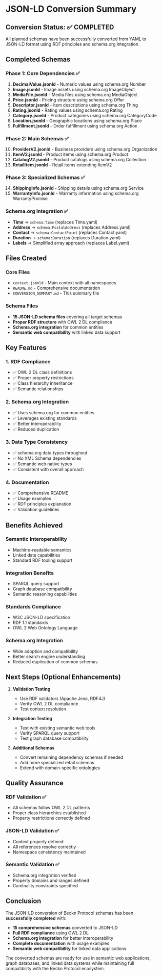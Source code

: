 # JSON-LD Conversion Summary

## Conversion Status: ✅ COMPLETED

All planned schemas have been successfully converted from YAML to JSON-LD format using RDF principles and schema.org integration.

## Completed Schemas

### Phase 1: Core Dependencies ✅
1. **DecimalValue.jsonld** - Numeric values using schema.org Number
2. **Image.jsonld** - Image assets using schema.org ImageObject
3. **MediaFile.jsonld** - Media files using schema.org MediaObject
4. **Price.jsonld** - Pricing structure using schema.org Offer
5. **Descriptor.jsonld** - Item descriptions using schema.org Thing
6. **Rating.jsonld** - Rating values using schema.org Rating
7. **Category.jsonld** - Product categories using schema.org CategoryCode
8. **Location.jsonld** - Geographic locations using schema.org Place
9. **Fulfillment.jsonld** - Order fulfillment using schema.org Action

### Phase 2: Main Schemas ✅
10. **ProviderV2.jsonld** - Business providers using schema.org Organization
11. **ItemV2.jsonld** - Product items using schema.org Product
12. **CatalogV2.jsonld** - Product catalogs using schema.org Collection
13. **RetailItem.jsonld** - Retail items extending ItemV2

### Phase 3: Specialized Schemas ✅
14. **ShippingInfo.jsonld** - Shipping details using schema.org Service
15. **WarrantyInfo.jsonld** - Warranty information using schema.org WarrantyPromise

### Schema.org Integration ✅
- **Time** → `schema:Time` (replaces Time.yaml)
- **Address** → `schema:PostalAddress` (replaces Address.yaml)
- **Contact** → `schema:ContactPoint` (replaces Contact.yaml)
- **Duration** → `schema:Duration` (replaces Duration.yaml)
- **Labels** → Simplified array approach (replaces Label.yaml)

## Files Created

### Core Files
- `context.jsonld` - Main context with all namespaces
- `README.md` - Comprehensive documentation
- `CONVERSION_SUMMARY.md` - This summary file

### Schema Files
- **15 JSON-LD schema files** covering all target schemas
- **Proper RDF structure** with OWL 2 DL compliance
- **Schema.org integration** for common entities
- **Semantic web compatibility** with linked data support

## Key Features

### 1. RDF Compliance
- ✅ OWL 2 DL class definitions
- ✅ Proper property restrictions
- ✅ Class hierarchy inheritance
- ✅ Semantic relationships

### 2. Schema.org Integration
- ✅ Uses schema.org for common entities
- ✅ Leverages existing standards
- ✅ Better interoperability
- ✅ Reduced duplication

### 3. Data Type Consistency
- ✅ schema.org data types throughout
- ✅ No XML Schema dependencies
- ✅ Semantic web native types
- ✅ Consistent with overall approach

### 4. Documentation
- ✅ Comprehensive README
- ✅ Usage examples
- ✅ RDF principles explanation
- ✅ Validation guidelines

## Benefits Achieved

### Semantic Interoperability
- Machine-readable semantics
- Linked data capabilities
- Standard RDF tooling support

### Integration Benefits
- SPARQL query support
- Graph database compatibility
- Semantic reasoning capabilities

### Standards Compliance
- W3C JSON-LD specification
- RDF 1.1 standards
- OWL 2 Web Ontology Language

### Schema.org Integration
- Wide adoption and compatibility
- Better search engine understanding
- Reduced duplication of common schemas

## Next Steps (Optional Enhancements)

1. **Validation Testing**
   - Use RDF validators (Apache Jena, RDF4J)
   - Verify OWL 2 DL compliance
   - Test context resolution

2. **Integration Testing**
   - Test with existing semantic web tools
   - Verify SPARQL query support
   - Test graph database compatibility

3. **Additional Schemas**
   - Convert remaining dependency schemas if needed
   - Add more specialized retail schemas
   - Extend with domain-specific ontologies

## Quality Assurance

### RDF Validation ✅
- All schemas follow OWL 2 DL patterns
- Proper class hierarchies established
- Property restrictions correctly defined

### JSON-LD Validation ✅
- Context properly defined
- All references resolve correctly
- Namespace consistency maintained

### Semantic Validation ✅
- Schema.org integration verified
- Property domains and ranges defined
- Cardinality constraints specified

## Conclusion

The JSON-LD conversion of Beckn Protocol schemas has been **successfully completed** with:

- **15 comprehensive schemas** converted to JSON-LD
- **Full RDF compliance** using OWL 2 DL
- **Schema.org integration** for better interoperability
- **Complete documentation** with usage examples
- **Semantic web compatibility** for linked data applications

The converted schemas are ready for use in semantic web applications, graph databases, and linked data systems while maintaining full compatibility with the Beckn Protocol ecosystem.

